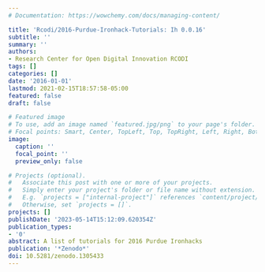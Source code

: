 ```yaml
---
# Documentation: https://wowchemy.com/docs/managing-content/

title: 'Rcodi/2016-Purdue-Ironhack-Tutorials: Ih 0.0.16'
subtitle: ''
summary: ''
authors:
- Research Center for Open Digital Innovation RCODI
tags: []
categories: []
date: '2016-01-01'
lastmod: 2021-02-15T18:57:58-05:00
featured: false
draft: false

# Featured image
# To use, add an image named `featured.jpg/png` to your page's folder.
# Focal points: Smart, Center, TopLeft, Top, TopRight, Left, Right, BottomLeft, Bottom, BottomRight.
image:
  caption: ''
  focal_point: ''
  preview_only: false

# Projects (optional).
#   Associate this post with one or more of your projects.
#   Simply enter your project's folder or file name without extension.
#   E.g. `projects = ["internal-project"]` references `content/project/deep-learning/index.md`.
#   Otherwise, set `projects = []`.
projects: []
publishDate: '2023-05-14T15:12:09.620354Z'
publication_types:
- '0'
abstract: A list of tutorials for 2016 Purdue Ironhacks
publication: '*Zenodo*'
doi: 10.5281/zenodo.1305433
---
```

